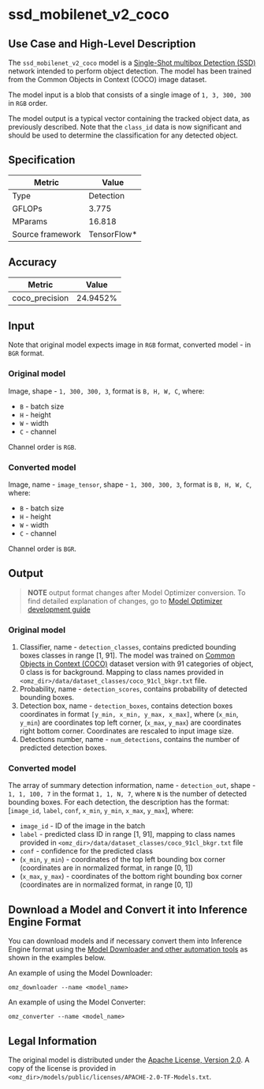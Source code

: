 # ssd_mobilenet_v2_coco

## Use Case and High-Level Description

The `ssd_mobilenet_v2_coco` model is a [Single-Shot multibox Detection (SSD)](https://arxiv.org/abs/1801.04381) network intended to perform object detection. The model has been trained from the Common Objects in Context (COCO) image dataset.

The model input is a blob that consists of a single image of `1, 3, 300, 300` in `RGB` order.

The model output is a typical vector containing the tracked object data, as previously described. Note that the `class_id` data is now significant and should be used to determine the classification for any detected object.

## Specification

| Metric            | Value         |
|-------------------|---------------|
| Type              | Detection     |
| GFLOPs            | 3.775         |
| MParams           | 16.818        |
| Source framework  | TensorFlow\*  |

## Accuracy

| Metric         | Value   |
| -------------- | ------- |
| coco_precision | 24.9452%|

## Input

Note that original model expects image in `RGB` format, converted model - in `BGR` format.

### Original model

Image, shape - `1, 300, 300, 3`, format is `B, H, W, C`, where:

- `B` - batch size
- `H` - height
- `W` - width
- `C` - channel

Channel order is `RGB`.

### Converted model

Image, name - `image_tensor`, shape - `1, 300, 300, 3`, format is `B, H, W, C`, where:

- `B` - batch size
- `H` - height
- `W` - width
- `C` - channel

Channel order is `BGR`.

## Output

> **NOTE** output format changes after Model Optimizer conversion. To find detailed explanation of changes, go to [Model Optimizer development guide](https://docs.openvino.ai/latest/_docs_MO_DG_prepare_model_convert_model_tf_specific_Convert_Object_Detection_API_Models.html)

### Original model

1. Classifier, name - `detection_classes`, contains predicted bounding boxes classes in range [1, 91]. The model was trained on [Common Objects in Context (COCO)](https://cocodataset.org/#home) dataset version with 91 categories of object,  0 class is for background. Mapping to class names provided in `<omz_dir>/data/dataset_classes/coco_91cl_bkgr.txt` file.
2. Probability, name - `detection_scores`, contains probability of detected bounding boxes.
3. Detection box, name - `detection_boxes`, contains detection boxes coordinates in format `[y_min, x_min, y_max, x_max]`, where (`x_min`, `y_min`)  are coordinates top left corner, (`x_max`, `y_max`) are coordinates right bottom corner. Coordinates are rescaled to input image size.
4. Detections number, name - `num_detections`, contains the number of predicted detection boxes.

### Converted model

The array of summary detection information, name - `detection_out`,  shape - `1, 1, 100, 7` in the format `1, 1, N, 7`, where `N` is the number of detected bounding boxes. For each detection, the description has the format:
[`image_id`, `label`, `conf`, `x_min`, `y_min`, `x_max`, `y_max`], where:

- `image_id` - ID of the image in the batch
- `label` - predicted class ID in range [1, 91], mapping to class names provided in `<omz_dir>/data/dataset_classes/coco_91cl_bkgr.txt` file
- `conf` - confidence for the predicted class
- (`x_min`, `y_min`) - coordinates of the top left bounding box corner (coordinates are in normalized format, in range [0, 1])
- (`x_max`, `y_max`) - coordinates of the bottom right bounding box corner  (coordinates are in normalized format, in range [0, 1])

## Download a Model and Convert it into Inference Engine Format

You can download models and if necessary convert them into Inference Engine format using the [Model Downloader and other automation tools](../../../tools/model_tools/README.md) as shown in the examples below.

An example of using the Model Downloader:
```
omz_downloader --name <model_name>
```

An example of using the Model Converter:
```
omz_converter --name <model_name>
```

## Legal Information

The original model is distributed under the
[Apache License, Version 2.0](https://raw.githubusercontent.com/tensorflow/models/master/LICENSE).
A copy of the license is provided in `<omz_dir>/models/public/licenses/APACHE-2.0-TF-Models.txt`.
